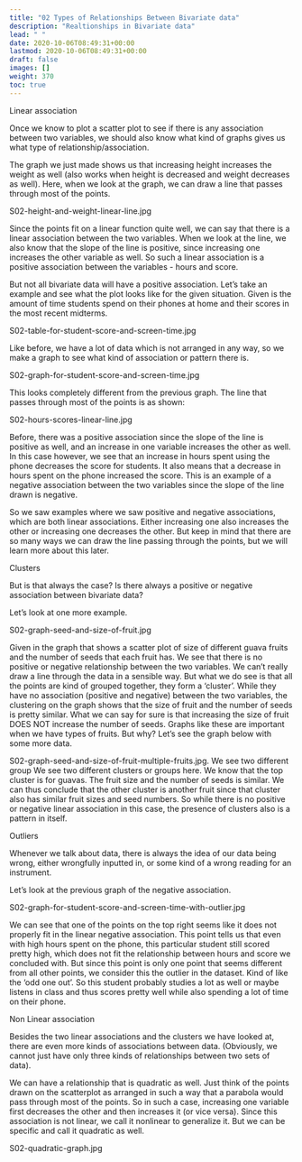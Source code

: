 ```yaml
---
title: "02 Types of Relationships Between Bivariate data"
description: "Realtionships in Bivariate data"
lead: " "
date: 2020-10-06T08:49:31+00:00
lastmod: 2020-10-06T08:49:31+00:00
draft: false
images: []
weight: 370
toc: true
---
```


Linear association
 
Once we know to plot a scatter plot to see if there is any association between two variables, we should also know what kind of graphs gives us what type of relationship/association. 

The graph we just made shows us that increasing height increases the weight as well (also works when height is decreased and weight decreases as well). Here, when we look at the graph, we can draw a line that passes through most of the points.


S02-height-and-weight-linear-line.jpg


Since the points fit on a linear function quite well, we can say that there is a linear association between the two variables. When we look at the line, we also know that the slope of the line is positive, since increasing one increases the other variable as well. So such a linear association is a positive association between the variables - hours and score.

But not all bivariate data will have a positive association. Let’s take an example and see what the plot looks like for the given situation. Given is the amount of time students spend on their phones at home and their scores in the most recent midterms. 

S02-table-for-student-score-and-screen-time.jpg


Like before, we have a lot of data which is not arranged in any way, so we make a graph to see what kind of association or pattern there is. 

S02-graph-for-student-score-and-screen-time.jpg


This looks completely different from the previous graph. The line that passes through most of the points is as shown:

S02-hours-scores-linear-line.jpg


Before, there was a positive association since the slope of the line is positive as well, and an increase in one variable increases the other as well. In this case however, we see that an increase in hours spent using the phone decreases the score for students. It also means that a decrease in hours spent on the phone increased the score. This is an example of a negative association between the two variables since the slope of the line drawn is negative. 

So we saw examples where we saw positive and negative associations, which are both linear associations. Either increasing one also increases the other or increasing one decreases the other. But keep in mind that there are so many ways we can draw the line passing through the points, but we will learn more about this later.


Clusters

But is that always the case? Is there always a positive or negative association between bivariate data? 

Let’s look at one more example. 

S02-graph-seed-and-size-of-fruit.jpg

Given in the graph that shows a scatter plot of size of different guava fruits and the number of seeds that each fruit has. We see that there is no positive or negative relationship between the two variables. We can’t really draw a line through the data in a sensible way. But what we do see is that all the points are kind of grouped together, they form a ‘cluster’. While they have no association (positive and negative) between the two variables, the clustering on the graph shows that the size of fruit and the number of seeds is pretty similar. What we can say for sure is that increasing the size of fruit DOES NOT increase the number of seeds. Graphs like these are important when we have types of fruits. But why? Let’s see the graph below with some more data. 

S02-graph-seed-and-size-of-fruit-multiple-fruits.jpg.
We see two different group
We see two different clusters or groups here. We know that the top cluster is for guavas. The fruit size and the number of seeds is similar. We can thus conclude that the other cluster is another fruit since that cluster also has similar fruit sizes and seed numbers. 
So while there is no positive or negative linear association in this case, the presence of clusters also is a pattern in itself. 

Outliers

Whenever we talk about data, there is always the idea of our data being wrong, either wrongfully inputted in, or some kind of a wrong reading for an instrument. 

Let’s look at the previous graph of the negative association. 

S02-graph-for-student-score-and-screen-time-with-outlier.jpg



We can see that one of the points on the top right seems like it does not properly fit in the linear negative association. This point tells us that even with high hours spent on the phone, this particular student still scored pretty high, which does not fit the relationship between hours and score we concluded with. But since this point is only one point that seems different from all other points, we consider this the outlier in the dataset. Kind of like the ‘odd one out’. So this student probably studies a lot as well or maybe listens in class and thus scores pretty well while also spending a lot of time on their phone. 

Non Linear association

Besides the two linear associations and the clusters we have looked at, there are even more kinds of associations between data. (Obviously, we cannot just have only three kinds of relationships between two sets of data).

We can have a relationship that is quadratic as well. Just think of the points drawn on the scatterplot as arranged in such a way that a parabola would pass through most of the points. So in such a case, increasing one variable first decreases the other and then increases it (or vice versa). Since this association is not linear, we call it nonlinear to generalize it. But we can be specific and call it quadratic as well. 

S02-quadratic-graph.jpg


